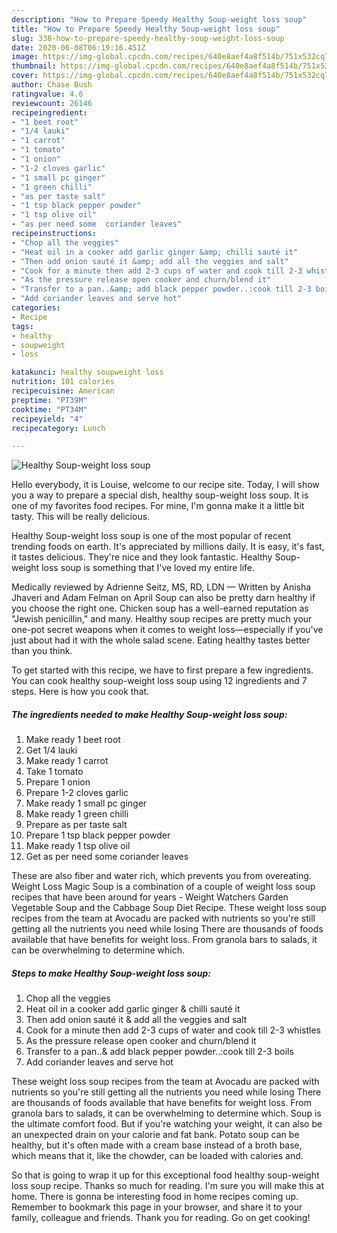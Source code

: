 ```yaml
---
description: "How to Prepare Speedy Healthy Soup-weight loss soup"
title: "How to Prepare Speedy Healthy Soup-weight loss soup"
slug: 338-how-to-prepare-speedy-healthy-soup-weight-loss-soup
date: 2020-06-08T06:19:16.451Z
image: https://img-global.cpcdn.com/recipes/640e8aef4a8f514b/751x532cq70/healthy-soup-weight-loss-soup-recipe-main-photo.jpg
thumbnail: https://img-global.cpcdn.com/recipes/640e8aef4a8f514b/751x532cq70/healthy-soup-weight-loss-soup-recipe-main-photo.jpg
cover: https://img-global.cpcdn.com/recipes/640e8aef4a8f514b/751x532cq70/healthy-soup-weight-loss-soup-recipe-main-photo.jpg
author: Chase Bush
ratingvalue: 4.6
reviewcount: 26146
recipeingredient:
- "1 beet root"
- "1/4 lauki"
- "1 carrot"
- "1 tomato"
- "1 onion"
- "1-2 cloves garlic"
- "1 small pc ginger"
- "1 green chilli"
- "as per taste salt"
- "1 tsp black pepper powder"
- "1 tsp olive oil"
- "as per need some  coriander leaves"
recipeinstructions:
- "Chop all the veggies"
- "Heat oil in a cooker add garlic ginger &amp; chilli sauté it"
- "Then add onion sauté it &amp; add all the veggies and salt"
- "Cook for a minute then add 2-3 cups of water and cook till 2-3 whistles"
- "As the pressure release open cooker and churn/blend it"
- "Transfer to a pan..&amp; add black pepper powder..:cook till 2-3 boils"
- "Add coriander leaves and serve hot"
categories:
- Recipe
tags:
- healthy
- soupweight
- loss

katakunci: healthy soupweight loss 
nutrition: 101 calories
recipecuisine: American
preptime: "PT39M"
cooktime: "PT34M"
recipeyield: "4"
recipecategory: Lunch

---
```



![Healthy Soup-weight loss soup](https://img-global.cpcdn.com/recipes/640e8aef4a8f514b/751x532cq70/healthy-soup-weight-loss-soup-recipe-main-photo.jpg)

Hello everybody, it is Louise, welcome to our recipe site. Today, I will show you a way to prepare a special dish, healthy soup-weight loss soup. It is one of my favorites food recipes. For mine, I'm gonna make it a little bit tasty. This will be really delicious.

Healthy Soup-weight loss soup is one of the most popular of recent trending foods on earth. It's appreciated by millions daily. It is easy, it's fast, it tastes delicious. They're nice and they look fantastic. Healthy Soup-weight loss soup is something that I've loved my entire life.

Medically reviewed by Adrienne Seitz, MS, RD, LDN — Written by Anisha Jhaveri and Adam Felman on April Soup can also be pretty darn healthy if you choose the right one. Chicken soup has a well-earned reputation as &#34;Jewish penicillin,&#34; and many. Healthy soup recipes are pretty much your one-pot secret weapons when it comes to weight loss—especially if you&#39;ve just about had it with the whole salad scene. Eating healthy tastes better than you think.


To get started with this recipe, we have to first prepare a few ingredients. You can cook healthy soup-weight loss soup using 12 ingredients and 7 steps. Here is how you cook that.

<!--inarticleads1-->

##### The ingredients needed to make Healthy Soup-weight loss soup:

1. Make ready 1 beet root
1. Get 1/4 lauki
1. Make ready 1 carrot
1. Take 1 tomato
1. Prepare 1 onion
1. Prepare 1-2 cloves garlic
1. Make ready 1 small pc ginger
1. Make ready 1 green chilli
1. Prepare as per taste salt
1. Prepare 1 tsp black pepper powder
1. Make ready 1 tsp olive oil
1. Get as per need some  coriander leaves


These are also fiber and water rich, which prevents you from overeating. Weight Loss Magic Soup is a combination of a couple of weight loss soup recipes that have been around for years - Weight Watchers Garden Vegetable Soup and the Cabbage Soup Diet Recipe. These weight loss soup recipes from the team at Avocadu are packed with nutrients so you&#39;re still getting all the nutrients you need while losing There are thousands of foods available that have benefits for weight loss. From granola bars to salads, it can be overwhelming to determine which. 

<!--inarticleads2-->

##### Steps to make Healthy Soup-weight loss soup:

1. Chop all the veggies
1. Heat oil in a cooker add garlic ginger &amp; chilli sauté it
1. Then add onion sauté it &amp; add all the veggies and salt
1. Cook for a minute then add 2-3 cups of water and cook till 2-3 whistles
1. As the pressure release open cooker and churn/blend it
1. Transfer to a pan..&amp; add black pepper powder..:cook till 2-3 boils
1. Add coriander leaves and serve hot


These weight loss soup recipes from the team at Avocadu are packed with nutrients so you&#39;re still getting all the nutrients you need while losing There are thousands of foods available that have benefits for weight loss. From granola bars to salads, it can be overwhelming to determine which. Soup is the ultimate comfort food. But if you&#39;re watching your weight, it can also be an unexpected drain on your calorie and fat bank. Potato soup can be healthy, but it&#39;s often made with a cream base instead of a broth base, which means that it, like the chowder, can be loaded with calories and. 

So that is going to wrap it up for this exceptional food healthy soup-weight loss soup recipe. Thanks so much for reading. I'm sure you will make this at home. There is gonna be interesting food in home recipes coming up. Remember to bookmark this page in your browser, and share it to your family, colleague and friends. Thank you for reading. Go on get cooking!
